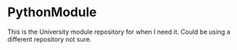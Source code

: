 # PythonModule
This is the University module repository for when I need it. Could be using a different repository not sure.
